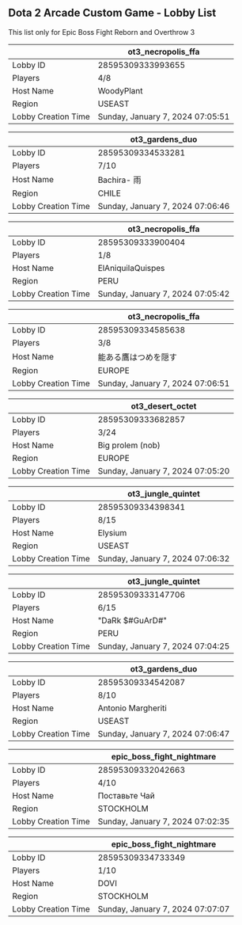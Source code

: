 ## Dota 2 Arcade Custom Game - Lobby List

This list only for Epic Boss Fight Reborn and Overthrow 3

|  | ot3_necropolis_ffa |
| ------ | ------ |
| Lobby ID | 28595309333993655 |
| Players | 4/8 |
| Host Name | WoodyPlant |
| Region | USEAST |
| Lobby Creation Time | Sunday, January 7, 2024 07:05:51 |


|  | ot3_gardens_duo |
| ------ | ------ |
| Lobby ID | 28595309334533281 |
| Players | 7/10 |
| Host Name | Bachira- 雨 |
| Region | CHILE |
| Lobby Creation Time | Sunday, January 7, 2024 07:06:46 |


|  | ot3_necropolis_ffa |
| ------ | ------ |
| Lobby ID | 28595309333900404 |
| Players | 1/8 |
| Host Name | ElAniquilaQuispes |
| Region | PERU |
| Lobby Creation Time | Sunday, January 7, 2024 07:05:42 |


|  | ot3_necropolis_ffa |
| ------ | ------ |
| Lobby ID | 28595309334585638 |
| Players | 3/8 |
| Host Name | 能ある鷹はつめを隠す |
| Region | EUROPE |
| Lobby Creation Time | Sunday, January 7, 2024 07:06:51 |


|  | ot3_desert_octet |
| ------ | ------ |
| Lobby ID | 28595309333682857 |
| Players | 3/24 |
| Host Name | Big prolem (nob) |
| Region | EUROPE |
| Lobby Creation Time | Sunday, January 7, 2024 07:05:20 |


|  | ot3_jungle_quintet |
| ------ | ------ |
| Lobby ID | 28595309334398341 |
| Players | 8/15 |
| Host Name | Elysium |
| Region | USEAST |
| Lobby Creation Time | Sunday, January 7, 2024 07:06:32 |


|  | ot3_jungle_quintet |
| ------ | ------ |
| Lobby ID | 28595309333147706 |
| Players | 6/15 |
| Host Name | "DaRk $#GuArD#" |
| Region | PERU |
| Lobby Creation Time | Sunday, January 7, 2024 07:04:25 |


|  | ot3_gardens_duo |
| ------ | ------ |
| Lobby ID | 28595309334542087 |
| Players | 8/10 |
| Host Name | Antonio Margheriti |
| Region | USEAST |
| Lobby Creation Time | Sunday, January 7, 2024 07:06:47 |


|  | epic_boss_fight_nightmare |
| ------ | ------ |
| Lobby ID | 28595309332042663 |
| Players | 4/10 |
| Host Name | Поставьте Чай |
| Region | STOCKHOLM |
| Lobby Creation Time | Sunday, January 7, 2024 07:02:35 |


|  | epic_boss_fight_nightmare |
| ------ | ------ |
| Lobby ID | 28595309334733349 |
| Players | 1/10 |
| Host Name | DOVI |
| Region | STOCKHOLM |
| Lobby Creation Time | Sunday, January 7, 2024 07:07:07 |



